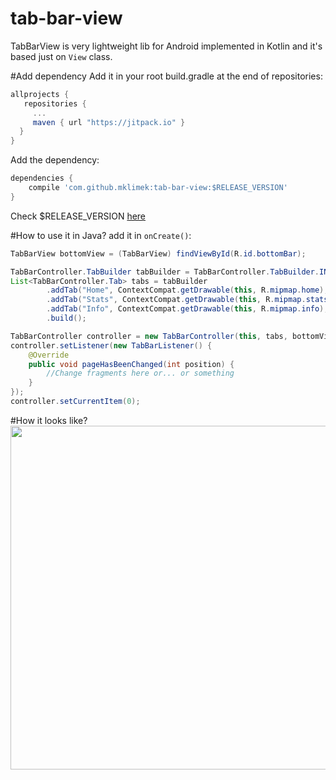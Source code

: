 # tab-bar-view
TabBarView is very lightweight lib for Android implemented in Kotlin and it's based just on `View` class.

#Add dependency
Add it in your root build.gradle at the end of repositories:
```gradle
allprojects {
   repositories {
     ...
     maven { url "https://jitpack.io" }
  }
}
```
Add the dependency:
```gradle
dependencies {
    compile 'com.github.mklimek:tab-bar-view:$RELEASE_VERSION'
}
```

Check $RELEASE_VERSION [here](https://github.com/mklimek/tab-bar-view/releases)

#How to use it in Java?
add it in `onCreate()`:
```java
TabBarView bottomView = (TabBarView) findViewById(R.id.bottomBar);

TabBarController.TabBuilder tabBuilder = TabBarController.TabBuilder.INSTANCE;
List<TabBarController.Tab> tabs = tabBuilder
        .addTab("Home", ContextCompat.getDrawable(this, R.mipmap.home), ContextCompat.getDrawable(this, R.drawable.gray), ContextCompat.getDrawable(this, R.drawable.orange))
        .addTab("Stats", ContextCompat.getDrawable(this, R.mipmap.stats), ContextCompat.getDrawable(this, R.drawable.gray), ContextCompat.getDrawable(this, R.drawable.orange))
        .addTab("Info", ContextCompat.getDrawable(this, R.mipmap.info), ContextCompat.getDrawable(this, R.drawable.gray), ContextCompat.getDrawable(this, R.drawable.orange))
        .build();

TabBarController controller = new TabBarController(this, tabs, bottomView);
controller.setListener(new TabBarListener() {
    @Override
    public void pageHasBeenChanged(int position) {
        //Change fragments here or... or something
    }
});
controller.setCurrentItem(0);
```


#How it looks like?
<a href="url"><img src="https://raw.githubusercontent.com/mklimek/tab-bar-view/master/screenshot.png" height="550" ></a>

